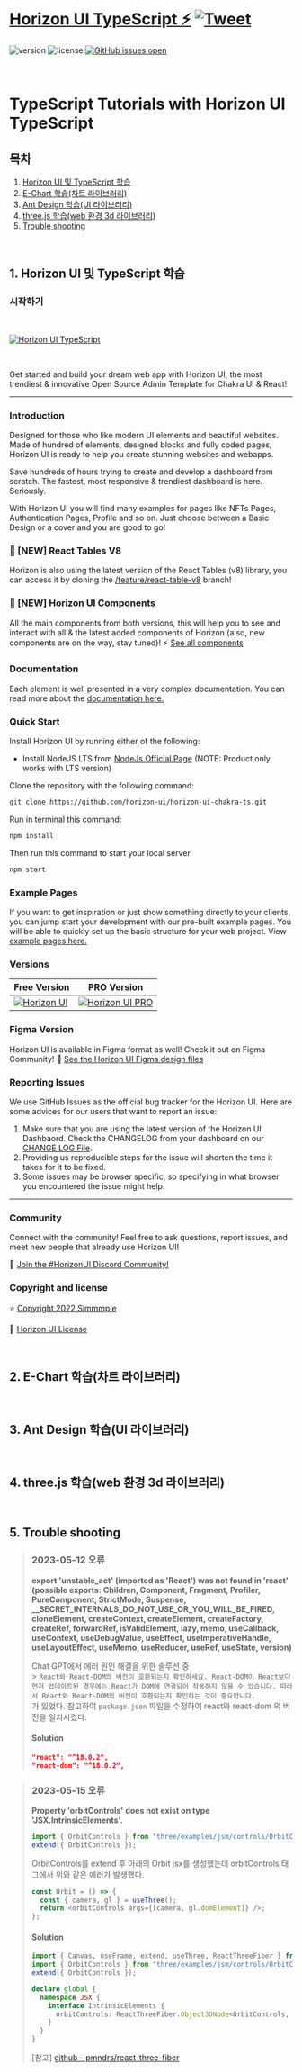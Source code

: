 # [Horizon UI TypeScript ⚡️](https://horizon-ui.com/horizon-ui-chakra-ts) [![Tweet](https://img.shields.io/twitter/url/http/shields.io.svg?style=social&logo=twitter)](https://twitter.com/intent/tweet?url=https://horizon-ui.com/&text=Check%20Horizon%20UI,%20the%20trendiest%20open-source%20admin%20template%20for%20Chakra%20UI%20&%20React!)

![version](https://img.shields.io/badge/version-1.0.0-blue.svg)
![license](https://img.shields.io/badge/license-MIT-blue.svg)
[![GitHub issues open](https://img.shields.io/github/issues/horizon-ui/horizon-ui-chakra-ts.svg?maxAge=2592000)](https://github.com/horizon-ui/horizon-ui-chakra-ts/issues?q=is%3Aopen+is%3Aissue)

<p>&nbsp;</p>

# TypeScript Tutorials with Horizon UI TypeScript

## 목차

1. [Horizon UI 및 TypeScript 학습](#1-horizon-ui-및-typescript-학습)
2. [E-Chart 학습(차트 라이브러리)](#2-e-chart-학습차트-라이브러리)
3. [Ant Design 학습(UI 라이브러리)](#3-ant-design-학습ui-라이브러리)
4. [three.js 학습(web 환경 3d 라이브러리)](#4-threejs-학습web-환경-3d-라이브러리)
5. [Trouble shooting](#5-trouble-shooting)
<p>&nbsp;</p>

## 1. Horizon UI 및 TypeScript 학습

### 시작하기

</br>

[<img alt="Horizon UI TypeScript" src="https://i.ibb.co/KV6FDvK/introduction-image-ts.png" /> ](https://github.com/horizon-ui/horizon-ui-chakra-ts)

<p>&nbsp;</p>

Get started and build your dream web app with Horizon UI, the most trendiest &
innovative Open Source Admin Template for Chakra UI & React!

---

### Introduction

Designed for those who like modern UI elements and beautiful websites. Made of
hundred of elements, designed blocks and fully coded pages, Horizon UI is ready
to help you create stunning websites and webapps.

Save hundreds of hours trying to create and develop a dashboard from scratch.
The fastest, most responsive & trendiest dashboard is here. Seriously.

With Horizon UI you will find many examples for pages like NFTs Pages,
Authentication Pages, Profile and so on. Just choose between a Basic Design or a
cover and you are good to go!

### 🎉 [NEW] React Tables V8

Horizon is also using the latest version of the React Tables (v8) library, you can access it by cloning the [/feature/react-table-v8](https://github.com/horizon-ui/horizon-ui-chakra-ts/tree/feature/react-table-v8) branch!

### 🎉 [NEW] Horizon UI Components

All the main components from both versions, this will help you to see and interact with all & the latest added components of Horizon (also, new components are on the way, stay tuned)! ⚡️
<a href="https://horizon-ui.com/components/?ref=readme-horizon-ts" target="_blank">See all components</a>

### Documentation

Each element is well presented in a very complex documentation. You can read
more about the <a href="https://horizon-ui.com/documentation/docs/introduction?ref=readme-horizon-ts" target="_blank">documentation
here.</a>

### Quick Start

Install Horizon UI by running either of the following:

- Install NodeJS LTS from
  [NodeJs Official Page](https://nodejs.org/en/?ref=horizon-documentation)
  (NOTE: Product only works with LTS version)

Clone the repository with the following command:

```bash
git clone https://github.com/horizon-ui/horizon-ui-chakra-ts.git
```

Run in terminal this command:

```bash
npm install
```

Then run this command to start your local server

```bash
npm start
```

### Example Pages

If you want to get inspiration or just show something directly to your clients,
you can jump start your development with our pre-built example pages. You will
be able to quickly set up the basic structure for your web project. View
<a href="https://horizon-ui.com/horizon-ui-chakra-ts/?ref=readme-horizon-ts" target="_blank">example
pages here.</a>

### Versions

| Free Version                                                                                                           | PRO Version                                                                                                                  |
| ---------------------------------------------------------------------------------------------------------------------- | ---------------------------------------------------------------------------------------------------------------------------- |
| [![Horizon UI](https://i.ibb.co/KV6FDvK/introduction-image-ts.png)](https://www.horizon-ui.com/?ref=readme-horizon-ts) | [![Horizon UI PRO](https://i.ibb.co/R6jFKRM/introduction-image-1.png)](https://www.horizon-ui.com/pro?ref=readme-horizon-ts) |

### Figma Version

Horizon UI is available in Figma format as well! Check it out on Figma
Community! 🎨
[See the Horizon UI Figma design files](https://bit.ly/horizon-figma)

### Reporting Issues

We use GitHub Issues as the official bug tracker for the Horizon UI. Here are
some advices for our users that want to report an issue:

1. Make sure that you are using the latest version of the Horizon UI Dashbaord.
   Check the CHANGELOG from your dashboard on our
   [CHANGE LOG File](https://github.com/horizon-ui/horizon-ui-chakra-ts/blob/main/CHANGELOG.md?ref=readme-horizon-ts).
2. Providing us reproducible steps for the issue will shorten the time it takes
   for it to be fixed.
3. Some issues may be browser specific, so specifying in what browser you
   encountered the issue might help.

---

### Community

Connect with the community! Feel free to ask questions, report issues, and meet
new people that already use Horizon UI!

💬 [Join the #HorizonUI Discord Community!](https://discord.gg/f6tEKFBd4m)

### Copyright and license

⭐️ [Copyright 2022 Simmmple ](https://www.simmmple.com/?ref=readme-horizon-ts)

📄 [Horizon UI License](https://www.simmmple.com/licenses?ref=readme-horizon-ts)

<p>&nbsp;</p>

## 2. E-Chart 학습(차트 라이브러리)

<p>&nbsp;</p>

## 3. Ant Design 학습(UI 라이브러리)

<p>&nbsp;</p>

## 4. three.js 학습(web 환경 3d 라이브러리)

<p>&nbsp;</p>

## 5. Trouble shooting

> ### 2023-05-12 오류</br>
>
> **export 'unstable_act' (imported as 'React') was not found in 'react'
> (possible exports: Children, Component, Fragment, Profiler, PureComponent, StrictMode, Suspense, \_\_SECRET_INTERNALS_DO_NOT_USE_OR_YOU_WILL_BE_FIRED, cloneElement, createContext, createElement, createFactory, createRef, forwardRef, isValidElement, lazy, memo, useCallback, useContext, useDebugValue, useEffect, useImperativeHandle, useLayoutEffect, useMemo, useReducer, useRef, useState, version)**
>
> Chat GPT에서 에러 원인 해결을 위한 솔루션 중</br> > `React와 React-DOM의 버전이 호환되는지 확인하세요.
React-DOM이 React보다 먼저 업데이트된 경우에는 React가 DOM에 연결되어 작동하지 않을 수 있습니다. 따라서 React와 React-DOM의 버전이 호환되는지 확인하는 것이 중요합니다.`</br>
> 가 있었다. 참고하여 `package.json` 파일을 수정하여 react와 react-dom 의 버전을 일치시켰다.
>
> #### Solution
>
> ```json
> "react": "^18.0.2",
> "react-dom": "^18.0.2",
> ```

> ### 2023-05-15 오류</br>
>
> **Property 'orbitControls' does not exist on type 'JSX.IntrinsicElements'.**
>
> ```typescript
> import { OrbitControls } from "three/examples/jsm/controls/OrbitControls";
> extend({ OrbitControls });
> ```
>
> OrbitControls를 extend 후 아래의 Orbit jsx를 생성했는데 orbitControls 태그에서 위와 같은 에러가 발생했다.
>
> ```typescript
> const Orbit = () => {
>   const { camera, gl } = useThree();
>   return <orbitControls args={[camera, gl.domElement]} />;
> };
> ```
>
> #### Solution
>
> ```typescript
> import { Canvas, useFrame, extend, useThree, ReactThreeFiber } from "@react-three/fiber";
> import { OrbitControls } from "three/examples/jsm/controls/OrbitControls";
> extend({ OrbitControls });
>
> declare global {
>   namespace JSX {
>     interface IntrinsicElements {
>       orbitControls: ReactThreeFiber.Object3DNode<OrbitControls, typeof OrbitControls>;
>     }
>   }
> }
> ```
>
> \[참고\] [github - pmndrs/react-three-fiber](https://github.com/pmndrs/react-three-fiber/issues/130)

<p>&nbsp;</p>
